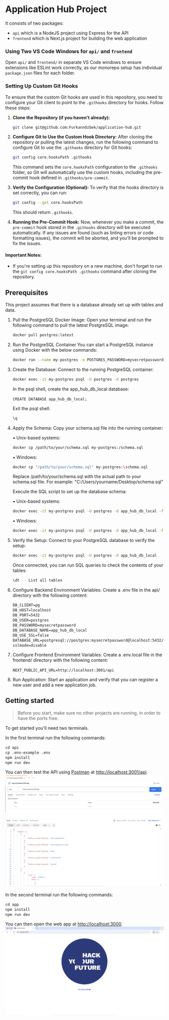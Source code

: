 # Application Hub Project

It consists of two packages:

- `api` which is a NodeJS project using Express for the API
- `frontend` which is Next.js project for building the web application

### Using Two VS Code Windows for `api/` and `frontend`

Open `api/` and `frontend/` in separate VS Code windows to ensure extensions like ESLint work correctly, as our monorepo setup has individual `package.json` files for each folder.

### Setting Up Custom Git Hooks

To ensure that the custom Git hooks are used in this repository, you need to configure your Git client to point to the `.githooks` directory for hooks. Follow these steps:

1. **Clone the Repository (if you haven't already):**

   ```bash
   git clone git@github.com:FurkannOzbek/application-hub.git
   ```

2. **Configure Git to Use the Custom Hook Directory:**
   After cloning the repository or pulling the latest changes, run the following command to configure Git to use the `.githooks` directory for Git hooks:

   ```bash
   git config core.hooksPath .githooks
   ```

   This command sets the `core.hooksPath` configuration to the `.githooks` folder, so Git will automatically use the custom hooks, including the pre-commit hook defined in `.githooks/pre-commit`.

3. **Verify the Configuration (Optional):**
   To verify that the hooks directory is set correctly, you can run:

   ```bash
   git config --get core.hooksPath
   ```

   This should return `.githooks`.

4. **Running the Pre-Commit Hook:**
   Now, whenever you make a commit, the `pre-commit` hook stored in the `.githooks` directory will be executed automatically. If any issues are found (such as linting errors or code formatting issues), the commit will be aborted, and you’ll be prompted to fix the issues.

#### Important Notes:

- If you're setting up this repository on a new machine, don't forget to run the `git config core.hooksPath .githooks` command after cloning the repository.

## Prerequisites

This project assumes that there is a database already set up with tables and data.

1. Pull the PostgreSQL Docker Image:
   Open your terminal and run the following command to pull the latest PostgreSQL image:

   ```bash
   docker pull postgres:latest
   ```

2. Run the PostgreSQL Container
   You can start a PostgreSQL instance using Docker with the below commands:

   ```bash
   docker run --name my-postgres -e POSTGRES_PASSWORD=mysecretpassword -d -p 5432:5432 -v pgdata:/var/lib/postgresql/data postgres:latest
   ```

3. Create the Database:
   Connect to the running PostgreSQL container:

   ```bash
   docker exec -it my-postgres psql -U postgres -d postgres
   ```

   In the psql shell, create the app_hub_db_local database:

   `CREATE DATABASE app_hub_db_local;`

   Exit the psql shell:

   ```bash
   \q
   ```

4. Apply the Schema:
   Copy your schema.sql file into the running container:

   ▪ Unix-based systems:

   ```bash
   docker cp /path/to/your/schema.sql my-postgres:/schema.sql
   ```

   ▪ Windows:

   ```bash
   docker cp "/path/to/your/schema.sql" my-postgres:\schema.sql
   ```

   Replace /path/to/your/schema.sql with the actual path to your schema.sql file. For example: "C:/Users/yourname/Desktop/schema.sql"

   Execute the SQL script to set up the database schema:

   ▪ Unix-based systems:

   ```bash
   docker exec -it my-postgres psql -U postgres -d app_hub_db_local -f /schema.sql
   ```

   ▪ Windows:

   ```bash
   docker exec -it my-postgres psql -U postgres -d app_hub_db_local -f \schema.sql
   ```

5. Verify the Setup:
   Connect to your PostgreSQL database to verify the setup:

   ```bash
   docker exec -it my-postgres psql -U postgres -d app_hub_db_local
   ```

   Once connected, you can run SQL queries to check the contents of your tables:

   ```bash
   \dt -- List all tables
   ```

6. Configure Backend Environment Variables:
   Create a .env file in the api/ directory with the following content:

   ```
   DB_CLIENT=pg
   DB_HOST=localhost
   DB_PORT=5432
   DB_USER=postgres
   DB_PASSWORD=mysecretpassword
   DB_DATABASE_NAME=app_hub_db_local
   DB_USE_SSL=false
   DATABASE_URL=postgresql://postgres:mysecretpassword@localhost:5432/app_hub_db_local?sslmode=disable
   ```

7. Configure Frontend Environment Variables:
   Create a .env.local file in the frontend/ directory with the following content:

   `NEXT_PUBLIC_API_URL=http://localhost:3001/api`

8. Run Application:
   Start an application and verify that you can register a new user and add a new application job.

## Getting started

> Before you start, make sure no other projects are running, in order to have the ports free.

To get started you'll need two terminals.

In the first terminal run the following commands:

```
cd api
cp .env-example .env
npm install
npm run dev
```

You can then test the API using [Postman](https://www.postman.com/) at [http://localhost:3001/api](http://localhost:3001/api).
![Testing the API with Postman](./images/api_test.png)

In the second terminal run the following commands:

```
cd app
npm install
npm run dev
```

You can then open the web app at [http://localhost:3000](http://localhost:3000).
![Testing the app with a browser](./images/app_test.png)

```

```
